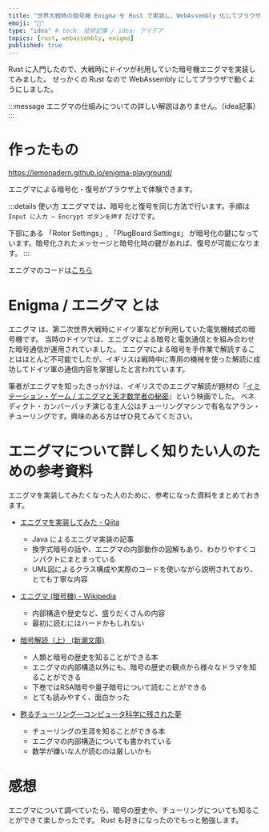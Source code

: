 ```yaml
---
title: "世界大戦時の暗号機 Enigma を Rust で実装し、WebAssembly 化してブラウザで動くシミュレータにした"
emoji: "🦁"
type: "idea" # tech: 技術記事 / idea: アイデア
topics: [rust, webassembly, enigma]
published: true
---
```


Rust に入門したので、大戦時にドイツが利用していた暗号機エニグマを実装してみました。
せっかくの Rust なので WebAssembly にしてブラウザで動くようにしました。

:::message
エニグマの仕組みについての詳しい解説はありません。（idea記事）
:::

# 作ったもの
https://lemonadern.github.io/enigma-playground/

エニグマによる暗号化・復号がブラウザ上で体験できます。

:::details 使い方
エニグマでは、暗号化と復号を同じ方法で行います。手順は `Input に入力 ⇨ Encrypt ボタンを押す` だけです。

下部にある 「Rotor Settings」, 「PlugBoard Settings」 が暗号化の鍵になっています。暗号化されたメッセージと暗号化時の鍵があれば、復号が可能になります。
:::

エニグマのコードは[こちら](https://github.com/lemonadern/enigma-core/tree/master)


# Enigma / エニグマ とは

エニグマ は、第二次世界大戦時にドイツ軍などが利用していた電気機械式の暗号機です。
当時のドイツでは、エニグマによる暗号と電気通信とを組み合わせた暗号通信が運用されていました。
エニグマによる暗号を手作業で解読することはほとんど不可能でしたが、イギリスは戦時中に専用の機械を使った解読に成功してドイツ軍の通信内容を掌握したと言われています。

筆者がエニグマを知ったきっかけは、イギリスでのエニグマ解読が題材の『[イミテーション・ゲーム / エニグマと天才数学者の秘密](https://www.amazon.co.jp/%E3%82%A4%E3%83%9F%E3%83%86%E3%83%BC%E3%82%B7%E3%83%A7%E3%83%B3%E3%83%BB%E3%82%B2%E3%83%BC%E3%83%A0%EF%BC%8F%E3%82%A8%E3%83%8B%E3%82%B0%E3%83%9E%E3%81%A8%E5%A4%A9%E6%89%8D%E6%95%B0%E5%AD%A6%E8%80%85%E3%81%AE%E7%A7%98%E5%AF%86-%E5%AD%97%E5%B9%95%E7%89%88-%E3%83%99%E3%83%8D%E3%83%87%E3%82%A3%E3%82%AF%E3%83%88%E3%83%BB%E3%82%AB%E3%83%B3%E3%83%90%E3%83%BC%E3%83%90%E3%83%83%E3%83%81/dp/B015S8Y08Q)』という映画でした。
ベネディクト・カンバーバッチ演じる主人公はチューリングマシンで有名なアラン・チューリングです。興味のある方はぜひ見てみてください。

# エニグマについて詳しく知りたい人のための参考資料
エニグマを実装してみたくなった人のために、参考になった資料をまとめておきます。

- [エニグマを実装してみた - Qiita](https://qiita.com/opengl-8080/items/995778d1cce43ed5babc)
  - Java によるエニグマ実装の記事
  - 換字式暗号の話や、エニグマの内部動作の図解もあり、わかりやすくコンパクトにまとまっている
  - UML図によるクラス構成や実際のコードを使いながら説明されており、とても丁寧な内容

- [エニグマ (暗号機) - Wikipedia](https://ja.wikipedia.org/wiki/%E3%82%A8%E3%83%8B%E3%82%B0%E3%83%9E_(%E6%9A%97%E5%8F%B7%E6%A9%9F))
  - 内部構造や歴史など、盛りだくさんの内容
  - 最初に読むにはハードかもしれない

- [暗号解読（上） (新潮文庫)](https://www.amazon.co.jp/%E6%9A%97%E5%8F%B7%E8%A7%A3%E8%AA%AD%E3%80%88%E4%B8%8A%E3%80%89-%E6%96%B0%E6%BD%AE%E6%96%87%E5%BA%AB-%E3%82%B5%E3%82%A4%E3%83%A2%E3%83%B3-%E3%82%B7%E3%83%B3/dp/410215972X/)
  - 人類と暗号の歴史を知ることができる本
  - エニグマの内部構造以外にも、暗号の歴史の観点から様々なドラマを知ることができる
  - 下巻ではRSA暗号や量子暗号について読むことができる
  - とても読みやすく、面白かった

- [甦るチューリング―コンピュータ科学に残された夢](https://www.amazon.co.jp/%E7%94%A6%E3%82%8B%E3%83%81%E3%83%A5%E3%83%BC%E3%83%AA%E3%83%B3%E3%82%B0%E2%80%95%E3%82%B3%E3%83%B3%E3%83%94%E3%83%A5%E3%83%BC%E3%82%BF%E7%A7%91%E5%AD%A6%E3%81%AB%E6%AE%8B%E3%81%95%E3%82%8C%E3%81%9F%E5%A4%A2-%E6%98%9F%E9%87%8E-%E5%8A%9B/dp/4757100795/)
  - チューリングの生涯を知ることができる本
  - エニグマの内部構造についても書かれている
  - 数学が嫌いな人が読むのは厳しいかも



# 感想
エニグマについて調べていたら、暗号の歴史や、チューリングについても知ることができて楽しかったです。
Rust も好きになったのでもっと勉強します。
